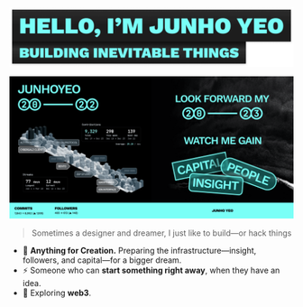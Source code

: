 <a href="http://junho.io" title="Website">
	<img alt="Hello, I'm Junho Yeo" src="https://github.com/junhoyeo/junhoyeo/raw/main/images/title.png?v=3" width="612" />
</a>

<a href="http://junho.io" title="Website">
	<p>
		<img src="https://github.com/junhoyeo/junhoyeo/raw/main/images/2022.png" width="50%" /><img src="https://github.com/junhoyeo/junhoyeo/raw/main/images/2023.png" width="50%" />
	</p>
</a>

> Sometimes a designer and dreamer, I just like to build—or hack things

- 🦄 **Anything for Creation.** Preparing the infrastructure—insight, followers, and capital—for a bigger dream.
- ⚡️ Someone who can **start something right away**, when they have an idea.
- 🏴‍ Exploring **web3**.
